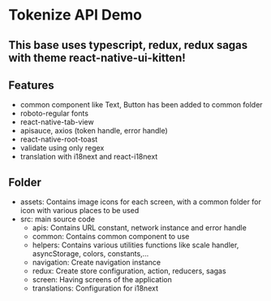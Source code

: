 # Tokenize API Demo
## This base uses typescript, redux, redux sagas with theme react-native-ui-kitten!

## Features

- common component like Text, Button has been added to common folder
- roboto-regular fonts
- react-native-tab-view
- apisauce, axios (token handle, error handle)
- react-native-root-toast
- validate using only regex
- translation with i18next and react-i18next

## Folder
- assets: Contains image icons for each screen, with a common folder for icon with various places to be used
- src: main source code
    + apis: Contains URL constant, network instance and error handle
    + common: Contains common component to use
    + helpers: Contains various utilities functions like scale handler, asyncStorage, colors, constants,...
    + navigation: Create navigation instance
    + redux: Create store configuration, action, reducers, sagas
    + screen: Having screens of the application
    + translations: Configuration for i18next

